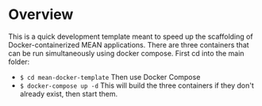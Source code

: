 # Overview

This is a quick development template meant to speed up the scaffolding of Docker-containerized MEAN applications. There are three containers that can be run simultaneously using docker compose. First cd into the main folder:
 - `$ cd mean-docker-template`
 Then use Docker Compose
 - `$ docker-compose up -d`
 This will build the three containers if they don't already exist, then start them.